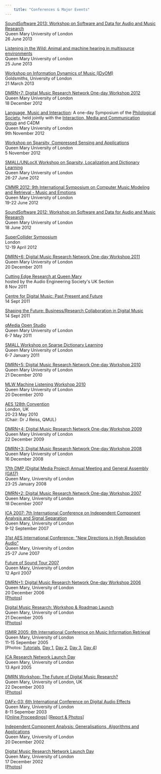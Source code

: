 ```yaml
---
    title: "Conferences & Major Events"
---
```


[SoundSoftware 2013: Workshop on Software and Data for Audio and Music Research](http://soundsoftware.ac.uk/soundsoftware2013)  
Queen Mary University of London  
26 June 2013

[Listening in the Wild: Animal and machine hearing in multisource environments](http://c4dm.eecs.qmul.ac.uk/events/litw2013/)  
Queen Mary University of London  
25 June 2013

[Workshop on Information Dynamics of Music (IDyOM)](http://www.eecs.qmul.ac.uk/events/view/workshop-on-information-dynamics-of-music-idyom2)  
Goldsmiths, University of London  
21 March 2013

[DMRN+7: Digital Music Research Network One-day Workshop 2012](http://c4dm.eecs.qmul.ac.uk/dmrn/events/dmrnp7/)  
Queen Mary University of London  
18 December 2012

[Language, Music and Interaction](http://cogsci.eecs.qmul.ac.uk/oldpages/music-lang/): A one-day Symposium of the [Philological Society](http://www.philsoc.org.uk/), held jointly with the [Interaction, Media and Communication group](http://www.dcs.qmul.ac.uk/research/imc) and C4DM  
Queen Mary University of London  
9th November 2012

[Workshop on Sparsity, Compressed Sensing and Applications](http://c4dm.eecs.qmul.ac.uk/events/sparse-workshop-09-05-12/)  
Queen Mary University of London  
5 November 2012

[SMALL/UNLocX Workshop on Sparsity, Localization and Dictionary Learning](http://small-project.eu/workshop-on-sparsity-localization-and-dictionary-learning)  
Queen Mary University of London  
26-27 June 2012

[CMMR 2012: 9th International Symposium on Computer Music Modeling and Retrieval - Music and Emotions](http://www.cmmr2012.eecs.qmul.ac.uk/)  
Queen Mary University of London  
19-22 June 2012

[SoundSoftware 2012: Workshop on Software and Data for Audio and Music Research](http://soundsoftware.ac.uk/soundsoftware2012)  
Queen Mary University of London  
18 June 2012

[SuperCollider Symposium](http://www.sc2012.org.uk/)  
London  
12-19 April 2012

[DMRN+6: Digital Music Research Network One-day Workshop 2011](http://c4dm.eecs.qmul.ac.uk/dmrn/events/dmrnp6/)  
Queen Mary University of London  
20 December 2011

[Cutting Edge Research at Queen Mary](http://www.aes-uk.org/event/cutting-edge-research-from-queen-mary-university-of-london-london/)  
hosted by the Audio Engineering Society's UK Section  
8 Nov 2011

[Centre for Digital Music: Past Present and Future](http://www.eventbrite.com/event/2089011289)  
14 Sept 2011

[Shaping the Future: Business/Research Collaboration in Digital Music](http://www.eventbrite.com/event/2089458627)  
14 Sept 2011

[qMedia Open Studio](http://www.qmedia.qmul.ac.uk/openstudio2011.php)  
Queen Mary University of London  
6-7 May 2011

[SMALL Workshop on Sparse Dictionary Learning](http://small-project.eu/small-london-workshop)  
Queen Mary University of London  
6-7 January 2011

[DMRN+5: Digital Music Research Network One-day Workshop 2010](http://www.elec.qmul.ac.uk/dmrn/events/dmrnp5/index.html)  
Queen Mary University of London  
21 December 2010

[MLW Machine Listening Workshop 2010](http://www.eecs.qmul.ac.uk/events/mlw/mlw2010/)  
Queen Mary University of London  
20 December 2010

[AES 128th Convention](http://www.aes.org/events/128/)  
London, UK  
20-23 May 2010  
(Chair: Dr J Reiss, QMUL)

[DMRN+4: Digital Music Research Network One-day Workshop 2009](http://www.elec.qmul.ac.uk/dmrn/events/dmrnp4/)    
Queen Mary University of London  
22 December 2009

[DMRN+3: Digital Music Research Network One-day Workshop 2008](http://www.elec.qmul.ac.uk/dmrn/events/dmrnp3/index.html)  
Queen Mary University of London  
16 December 2008

[17th DMP (Digital Media Project) Annual Meeting and General Assembly (GA17)](http://www.dmpf.org/project/ga17/)  
Queen Mary, University of London  
23-25 January 2008

[DMRN+2: Digital Music Research Network One-day Workshop 2007](http://www.elec.qmul.ac.uk/dmrn/events/dmrnp2/)  
Queen Mary, University of London  
18 December 2007

[ICA 2007: 7th International Conference on Independent Component Analysis and Signal Separation](http://www.elec.qmul.ac.uk/ica2007/)  
Queen Mary, University of London  
9-12 September 2007

[31st AES International Conference: "New Directions in High Resolution Audio"](http://www.aes.org/events/31/)  
Queen Mary, University of London  
25-27 June 2007

[Future of Sound Tour 2007](http://www.qmul.ac.uk/events/public_show.php?id=637)  
Queen Mary, University of London  
12 April 2007

[DMRN+1: Digital Music Research Network One-day Workshop 2006](http://www.elec.qmul.ac.uk/dmrn/events/dec06/)  
Queen Mary, University of London  
20 December 2006  
\[[Photos](http://www.elec.qmul.ac.uk/dmrn/albums/061220/index.html)\]

[Digital Music Research: Workshop & Roadmap Launch](http://www.elec.qmul.ac.uk/dmrn/events/roadmap05/)  
Queen Mary, University of London  
21 December 2005  
\[[Photos](http://www.elec.qmul.ac.uk/dmrn/albums/051221/index.html)\]

[ISMIR 2005: 6th International Conference on Music Information Retrieval](http://ismir2005.ismir.net/)  
Queen Mary, University of London  
11-15 Sepember 2005  
\[Photos: [Tutorials](http://www.elec.qmul.ac.uk/dmrn/albums/050911/index.html), [Day 1](http://www.elec.qmul.ac.uk/dmrn/albums/050912/index.html), [Day 2](http://www.elec.qmul.ac.uk/dmrn/albums/050913/index.html), [Day 3](http://www.elec.qmul.ac.uk/dmrn/albums/050914/index.html), [Day 4](http://www.elec.qmul.ac.uk/dmrn/albums/050915/index.html)\]

[ICA Research Network Launch Day](http://www.eecs.qmul.ac.uk/ica/)  
Queen Mary, University of London  
13 April 2005

[DMRN Workshop: The Future of Digital Music Research?](http://www.elec.qmul.ac.uk/dmrn/events/dmrn03/index.html)  
Queen Mary, University of London, UK  
22 December 2003  
\[[Photos](http://www.elec.qmul.ac.uk/dmrn/albums/031222/index.html)\]

[DAFx-03: 6th International Conference on Digital Audio Effects  
](http://www.eecs.qmul.ac.uk/dafx03/)Queen Mary, University of London  
8-11 Sepember 2003  
\[[Online Proceedings](http://www.eecs.qmul.ac.uk/dafx03/proceedings/)\] \[[Report & Photos](http://www.elec.qmul.ac.uk/dmrn/pastconfs/dafx03/index.html)\]

[Independent Component Analysis: Generalisations, Algorithms and Applications](http://www.elec.qmul.ac.uk/ica/)  
Queen Mary, University of London  
20 December 2002

[Digital Music Research Network Launch Day](http://www.elec.qmul.ac.uk/dmrn/events/launch.html)  
Queen Mary, University of London  
17 December 2002  
\[[Photos](http://www.elec.qmul.ac.uk/dmrn/albums/021217/index.html)\]